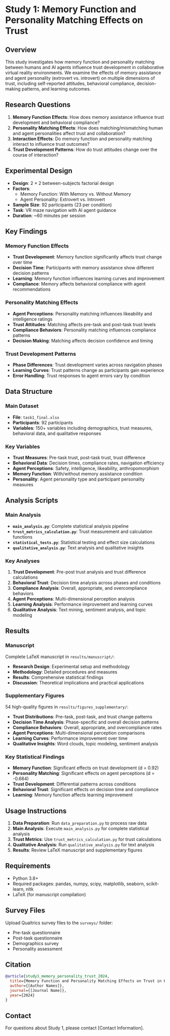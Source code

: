 # Study 1: Memory Function and Personality Matching Effects on Trust

## Overview

This study investigates how memory function and personality matching between humans and AI agents influence trust development in collaborative virtual reality environments. We examine the effects of memory assistance and agent personality (extrovert vs. introvert) on multiple dimensions of trust, including self-reported attitudes, behavioral compliance, decision-making patterns, and learning outcomes.

## Research Questions

1. **Memory Function Effects**: How does memory assistance influence trust development and behavioral compliance?
2. **Personality Matching Effects**: How does matching/mismatching human and agent personalities affect trust and collaboration?
3. **Interaction Effects**: Do memory function and personality matching interact to influence trust outcomes?
4. **Trust Development Patterns**: How do trust attitudes change over the course of interaction?

## Experimental Design

- **Design**: 2 × 2 between-subjects factorial design
- **Factors**: 
  - Memory Function: With Memory vs. Without Memory
  - Agent Personality: Extrovert vs. Introvert
- **Sample Size**: 92 participants (23 per condition)
- **Task**: VR maze navigation with AI agent guidance
- **Duration**: ~60 minutes per session

## Key Findings

### Memory Function Effects
- **Trust Development**: Memory function significantly affects trust change over time
- **Decision Time**: Participants with memory assistance show different decision patterns
- **Learning**: Memory function influences learning curves and improvement
- **Compliance**: Memory affects behavioral compliance with agent recommendations

### Personality Matching Effects
- **Agent Perceptions**: Personality matching influences likeability and intelligence ratings
- **Trust Attitudes**: Matching affects pre-task and post-task trust levels
- **Compliance Behaviors**: Personality matching influences compliance patterns
- **Decision Making**: Matching affects decision confidence and timing

### Trust Development Patterns
- **Phase Differences**: Trust development varies across navigation phases
- **Learning Curves**: Trust patterns change as participants gain experience
- **Error Handling**: Trust responses to agent errors vary by condition

## Data Structure

### Main Dataset
- **File**: `task1_final.xlsx`
- **Participants**: 92 participants
- **Variables**: 150+ variables including demographics, trust measures, behavioral data, and qualitative responses

### Key Variables
- **Trust Measures**: Pre-task trust, post-task trust, trust difference
- **Behavioral Data**: Decision times, compliance rates, navigation efficiency
- **Agent Perceptions**: Safety, intelligence, likeability, anthropomorphism
- **Memory Function**: With/without memory assistance condition
- **Personality**: Agent personality type and participant personality measures

## Analysis Scripts

### Main Analysis
- **`main_analysis.py`**: Complete statistical analysis pipeline
- **`trust_metrics_calculation.py`**: Trust measurement and calculation functions
- **`statistical_tests.py`**: Statistical testing and effect size calculations
- **`qualitative_analysis.py`**: Text analysis and qualitative insights

### Key Analyses
1. **Trust Development**: Pre-post trust analysis and trust difference calculations
2. **Behavioral Trust**: Decision time analysis across phases and conditions
3. **Compliance Analysis**: Overall, appropriate, and overcompliance behaviors
4. **Agent Perceptions**: Multi-dimensional perception analysis
5. **Learning Analysis**: Performance improvement and learning curves
6. **Qualitative Analysis**: Text mining, sentiment analysis, and topic modeling

## Results

### Manuscript
Complete LaTeX manuscript in `results/manuscript/`:
- **Research Design**: Experimental setup and methodology
- **Methodology**: Detailed procedures and measures
- **Results**: Comprehensive statistical findings
- **Discussion**: Theoretical implications and practical applications

### Supplementary Figures
54 high-quality figures in `results/figures_supplementary/`:
- **Trust Distributions**: Pre-task, post-task, and trust change patterns
- **Decision Time Analysis**: Phase-specific and overall decision patterns
- **Compliance Behaviors**: Overall, appropriate, and overcompliance rates
- **Agent Perceptions**: Multi-dimensional perception comparisons
- **Learning Curves**: Performance improvement over time
- **Qualitative Insights**: Word clouds, topic modeling, sentiment analysis

### Key Statistical Findings
- **Memory Function**: Significant effects on trust development (d = 0.92)
- **Personality Matching**: Significant effects on agent perceptions (d = -0.684)
- **Trust Development**: Differential patterns across conditions
- **Behavioral Trust**: Significant effects on decision time and compliance
- **Learning**: Memory function affects learning improvement

## Usage Instructions

1. **Data Preparation**: Run `data_preparation.py` to process raw data
2. **Main Analysis**: Execute `main_analysis.py` for complete statistical analysis
3. **Trust Metrics**: Use `trust_metrics_calculation.py` for trust calculations
4. **Qualitative Analysis**: Run `qualitative_analysis.py` for text analysis
5. **Results**: Review LaTeX manuscript and supplementary figures

## Requirements

- Python 3.8+
- Required packages: pandas, numpy, scipy, matplotlib, seaborn, scikit-learn, nltk
- LaTeX (for manuscript compilation)

## Survey Files

Upload Qualtrics survey files to the `surveys/` folder:
- Pre-task questionnaire
- Post-task questionnaire
- Demographics survey
- Personality assessment

## Citation

```bibtex
@article{study1_memory_personality_trust_2024,
  title={Memory Function and Personality Matching Effects on Trust in Human-AI Collaboration},
  author={[Author Names]},
  journal={[Journal Name]},
  year={2024}
}
```

## Contact

For questions about Study 1, please contact [Contact Information].

